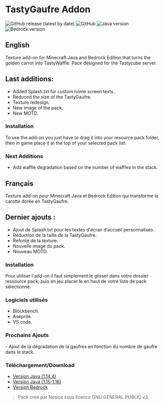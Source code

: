 
# TastyGaufre Addon

![GitHub release (latest by date)](https://img.shields.io/github/v/release/N3siOS/TastyGaufre_Addon) ![GitHub](https://img.shields.io/github/license/N3siOS/TastyGaufre_Addon) ![Java version](https://img.shields.io/badge/Java%20version-1.16.1-yellow) ![Bedrock version](https://img.shields.io/badge/Bedrock%20version-1.16.1-green)

## English

Texture add-on for Minecraft Java and Bedrock Edition that turns the golden carrot into TastyWaffle.
Pack designed for the Tastycube server.

## Last additions:

- Added Splash.txt for custom home screen texts.
- Reduced the size of the TastyGaufre.
- Texture redesign.
- New image of the pack.
- New MOTD.

### Installation

To use the add-on you just have to drag it into your resource pack folder, then in game
place it at the top of your selected pack list.

### Next Additions

- Add waffle degradation based on the number of waffles in the stack.

## Français

Texture add-on pour Minecraft Java et Bedrock Edition qui transforme la carotte dorée en TastyGaufre.

## Dernier ajouts :

- Ajout de Splash.txt pour les textes d'écran d’accueil personnalisés.
- Réduction de la taille de la TastyGaufre.
- Refonte de la texture.
- Nouvelle image du pack.
- Nouveau MOTD.

### Installation

Pour utiliser l'add-on il faut simplement le glisser dans votre dossier ressource pack, puis en jeu
placer le en haut de votre liste de pack sélectionné.

### Logiciels utilisés

- Blockbench.
- Aseprite.
- VS code.

### Prochains Ajouts

- Ajout de la dégradation de la gaufres en fonction du nombre de gaufre dans le stack.

### Téléchargement/Download

- [Version Java (1.14.4)](https://github.com/N3siOS/TastyGaufre_Addon/releases/download/v1.0/TastyGaufre.Addon.x32.1.14.x.zip)
- [Version Java (1.15-1.16)](https://github.com/N3siOS/TastyGaufre_Addon/releases/download/1.1pre2/TastyAddon_x32.1.16.pre2.zip)
- [Version Bedrock](https://github.com/N3siOS/TastyGaufre_Addon/releases/download/v1.0/TastyGaufre_Bedrock_x32_Resource_Pack_Beta.mcpack)

> Pack créé par Nesios sous licence GNU GENERAL PUBLIC v3.
